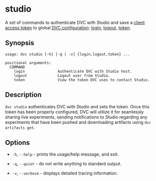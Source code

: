 # studio

A set of commands to authenticate DVC with Studio and save a
[client access token](/doc/studio/user-guide/account-management#client-access-tokens)
to global [DVC configuration]: [login](/doc/command-reference/studio/login),
[logout](/doc/command-reference/studio/logout),
[token](/doc/command-reference/studio/token).

[dvc configuration]:
  /doc/user-guide/project-structure/configuration#config-file-locations

## Synopsis

```usage
usage: dvc studio [-h] [-q | -v] {login,logout,token} ...

positional arguments:
  COMMAND
    login               Authenticate DVC with Studio host.
    logout              Logout user from Studio.
    token               View the token DVC uses to contact Studio.
```

## Description

`dvc studio` authenticates DVC with Studio and sets the token. Once this token
has been properly configured, DVC will utilize it for seamlessly sharing live
experiments, sending notifications to Studio regarding any experiments that have
been pushed and downloading artifacts using `dvc artifacts get`.

## Options

- `-h`, `--help` - prints the usage/help message, and exit.

- `-q`, `--quiet` - do not write anything to standard output.

- `-v`, `--verbose` - displays detailed tracing information.
